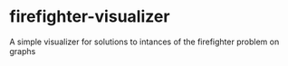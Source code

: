 # firefighter-visualizer
A simple visualizer for solutions to intances of the firefighter problem on graphs
